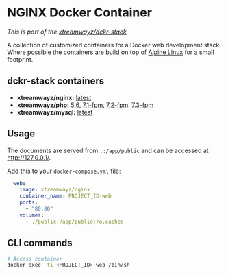 # NGINX Docker Container

*This is part of the [xtreamwayz/dckr-stack](https://github.com/xtreamwayz/dckr-stack).*

A collection of customized containers for a Docker web development stack. Where possible the containers are build on top of [Alpine Linux](http://alpinelinux.org/) for a small footprint.

## dckr-stack containers

- **xtreamwayz/nginx:** [latest](https://github.com/xtreamwayz/dckr-stack/blob/master/nginx/Dockerfile)
- **xtreamwayz/php:** [5.6](https://github.com/xtreamwayz/dckr-stack/blob/master/php/5.6-fpm), [7.1-fpm](https://github.com/xtreamwayz/dckr-stack/blob/master/php/7.1-fpm), [7.2-fpm](https://github.com/xtreamwayz/dckr-stack/blob/master/php/7.2-fpm), [7.3-fpm](https://github.com/xtreamwayz/dckr-stack/blob/master/php/7.3-fpm)
- **xtreamwayz/mysql:** [latest](https://github.com/xtreamwayz/dckr-stack/blob/master/mysql/Dockerfile)

## Usage

The documents are served from `.:/app/public` and can be accessed at http://127.0.0.1/.

Add this to your `docker-compose.yml` file:

```yaml
  web:
    image: xtreamwayz/nginx
    container_name: PROJECT_ID-web
    ports:
      - "80:80"
    volumes:
      - ./public:/app/public:ro,cached
```

## CLI commands

```bash
# Access container
docker exec -ti <PROJECT_ID>-web /bin/sh
```
